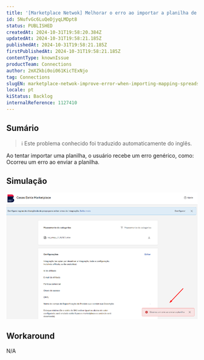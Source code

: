 ```yaml
---
title: '[Marketplace Netwok] Melhorar o erro ao importar a planilha de mapeamento'
id: 5NufvGc6LuQeDjyqLMDpt8
status: PUBLISHED
createdAt: 2024-10-31T19:58:20.384Z
updatedAt: 2024-10-31T19:58:21.185Z
publishedAt: 2024-10-31T19:58:21.185Z
firstPublishedAt: 2024-10-31T19:58:21.185Z
contentType: knownIssue
productTeam: Connections
author: 2mXZkbi0oi061KicTExNjo
tag: Connections
slugEN: marketplace-netwok-improve-error-when-importing-mapping-spreadsheet
locale: pt
kiStatus: Backlog
internalReference: 1127410
---
```


## Sumário

>ℹ️ Este problema conhecido foi traduzido automaticamente do inglês.


Ao tentar importar uma planilha, o usuário recebe um erro genérico, como: Ocorreu um erro ao enviar a planilha.

## Simulação



 ![](https://raw.githubusercontent.com/vtexdocs/known-issues/refs/heads/main/docs/pt/known-issues/Connections/marketplace-netwok-melhorar-o-erro-ao-importar-a-planilha-de-mapeamento_1.png)



## Workaround


N/A





